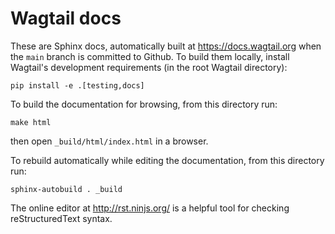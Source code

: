 # Wagtail docs

These are Sphinx docs, automatically built at https://docs.wagtail.org when the `main` branch is committed to Github. To build them locally, install Wagtail's development requirements (in the root Wagtail directory):

    pip install -e .[testing,docs]

To build the documentation for browsing, from this directory run:

    make html

then open `_build/html/index.html` in a browser.

To rebuild automatically while editing the documentation, from this directory run:

    sphinx-autobuild . _build

The online editor at http://rst.ninjs.org/ is a helpful tool for checking reStructuredText syntax.
